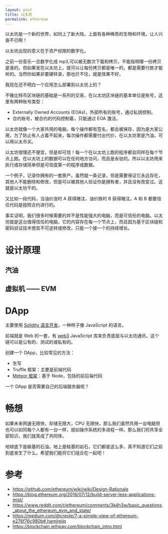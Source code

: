```yaml
---
layout: post
title: 以太坊
permalink: ethereum
---
```

以太坊是一个新的世界，如同上了新大陆，上面有各种稀奇的生物和环境，让人兴奋不已啊！

以太坊出现的意义在于资产权限的数字化。

之前一份音乐一旦数字化成 mp3,可以被无数次下载和拷贝，不能指明哪一份拷贝是谁的。但如果发在以太坊上，就可以让每份拷贝都是唯一的，都是需要付款才能听的。当然你如果非要硬转录，那也拦不住，就是效果不好。

我现在还不明白一个应用怎么部署到以太坊上的？

不像比特币区块链的基础是一系列的交易，在以太坊区块链的基本单位是账号，这里有两种账号类型：

- Externally Owned Accounts (EOAs)，外部所有的账号，通过私钥控制。
- 合约账号，被合约的代码控制着，只能通过 EOA 激活。

以太坊就像一个大家共用的电脑，每个操作都有签名，都会被保存，因为是大家公用，为了防止有人占着不起来，每次操作都需要付出代价，在以太坊里是汽油，可以用以太币买。

以太坊很慢还不便宜，但是却可信！每一个在以太坊上跑的程序都会同样在每个节点上跑。在以太坊上的数据可以在任何地方访问，而且是永驻的。所以以太坊用来执行或存储简单但是可信度第一的程序或数据。

一个例子，记录你拥有的一套房产。虽然就一条记录，但是需要保证它永远存在，其他人不能删除和修改，但是可以被其他人验证你是拥有者，并且没有改变过。这就是以太坊干的。

又比如一段代码，当油价涨时 A 获得赌注，油价跌时 B 获得赌注。A 和 B 都要信任代码是按照合约进行的。

事实证明，我们很多时候需要的并不是性能强大的电脑，而是可信任的电脑。以太坊就是这台值得信任的电脑，它的内容存在每一个节点上，而且因为基于区块链和密码验证技术使其不可逆转或修改，只能一个接一个的持续增长。

# 设计原理

## 汽油

## 虚拟机 —— EVM

# DApp
主要使用 [Solidity 语言开发]()，一种样子像 JavaScript 的语言。

前端就是 Web 的一套，有 [web3]() JavaScript 库来负责底层与以太坊通讯，这个链可以是公有的、测试的或私有的。

创建一个 DApp，比较常见的方法：

- 生写
- Truffle 框架：主要是前端代码
- [Meteor 框架](https://github.com/ethereum/wiki/wiki/Dapp-using-Meteor)：基于 Node，包括的前后端代码

一个 DApp 是否需要自己的后端服务器呢？

# 畅想
如果未来网速无限快，存储无限大，CPU 无限快，那么我们虽然共用一台电脑但也可以如同每个人都有一台一样，就如操作系统的多进程一样。那么我们将共享全部知识，我们就真成了共同体。

地球底下是碳基的石油，地上是硅基的岩石，它们都是这么多，真不知道它们之前到底发生了什么，希望我们能将它们组合在一起吧！

# 参考
- https://github.com/ethereum/wiki/wiki/Design-Rationale
- https://blog.ethereum.org/2016/07/12/build-server-less-applications-mist/
- https://www.reddit.com/r/ethereum/comments/3k4h3w/basic_questions_about_the_ethereum_evm_and_state/
- https://medium.com/@creole/7-a-simple-view-of-ethereum-e276f76c980b#.hamjreijp
- https://blockchain.iethpay.com/blockchain_intro.html
